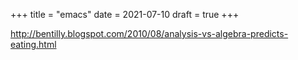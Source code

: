 +++
title = "emacs"
date = 2021-07-10
draft = true
+++

http://bentilly.blogspot.com/2010/08/analysis-vs-algebra-predicts-eating.html
